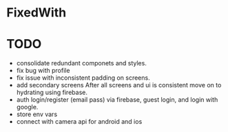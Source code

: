 # FixedWith

# TODO
- consolidate redundant componets and styles.
- fix bug with profile
- fix issue with inconsistent padding on screens.
- add secondary screens
After all screens and ui is consistent move on to hydrating using firebase.
- auth login/register (email pass) via firebase, guest login, and login with google.
- store env vars
- connect with camera api for android and ios